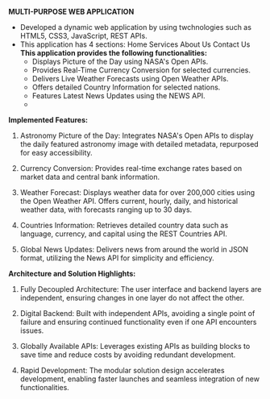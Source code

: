 **MULTI-PURPOSE WEB APPLICATION**
- Developed a dynamic web application by using twchnologies such as HTML5, CSS3, JavaScript, REST APIs.
- This application has 4 sections:
        Home
        Services
        About Us
        Contact Us
**This application provides the following functionalities:**
    - Displays Picture of the Day using NASA's Open APIs.
    - Provides Real-Time Currency Conversion for selected currencies.
    - Delivers Live Weather Forecasts using Open Weather APIs.
    - Offers detailed Country Information for selected nations.
    - Features Latest News Updates using the NEWS API.
    - 
**Implemented Features:**
1) Astronomy Picture of the Day:
   Integrates NASA's Open APIs to display the daily featured astronomy image with detailed metadata, repurposed for easy accessibility.

2) Currency Conversion:
   Provides real-time exchange rates based on market data and central bank information.

3) Weather Forecast:
   Displays weather data for over 200,000 cities using the Open Weather API.
   Offers current, hourly, daily, and historical weather data, with forecasts ranging up to 30 days.

4) Countries Information:
   Retrieves detailed country data such as language, currency, and capital using the REST Countries API.

5) Global News Updates:
   Delivers news from around the world in JSON format, utilizing the News API for simplicity and efficiency.

**Architecture and Solution Highlights:**

1) Fully Decoupled Architecture:
   The user interface and backend layers are independent, ensuring changes in one layer do not affect the other.

2) Digital Backend:
   Built with independent APIs, avoiding a single point of failure and ensuring continued functionality even if one API encounters issues.

3) Globally Available APIs:
   Leverages existing APIs as building blocks to save time and reduce costs by avoiding redundant development.

4) Rapid Development:
   The modular solution design accelerates development, enabling faster launches and seamless integration of new functionalities.
     
